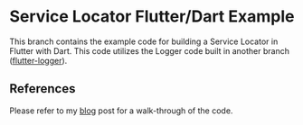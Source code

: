 # Service Locator Flutter/Dart Example
This branch contains the example code for building a Service Locator in Flutter with Dart. This code utilizes the Logger
code built in another branch ([flutter-logger](https://github.com/rmayobre/build-your-own-code/tree/flutter-logger)).

## References
Please refer to my [blog](https://ryan.mayobre.com/build-your-own-service-locator-in-dart-and-flutter/) post for a walk-through of the code.